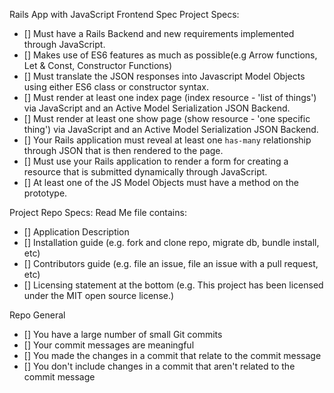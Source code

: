 Rails App with JavaScript Frontend Spec
Project Specs:
- [] Must have a Rails Backend and new requirements implemented through JavaScript.
- [] Makes use of ES6 features as much as possible(e.g Arrow functions, Let & Const, Constructor Functions)
- [] Must translate the JSON responses into Javascript Model Objects using either ES6 class or constructor syntax.
- [] Must render at least one index page (index resource - 'list of things') via JavaScript and an Active Model Serialization JSON Backend.
- [] Must render at least one show page (show resource - 'one specific thing') via JavaScript and an Active Model Serialization JSON Backend.
- [] Your Rails application must reveal at least one `has-many` relationship through JSON that is then rendered to the page.
- [] Must use your Rails application to render a form for creating a resource that is submitted dynamically through JavaScript.
- [] At least one of the JS Model Objects must have a method on the prototype.

Project Repo Specs:
Read Me file contains:
- [] Application Description
- [] Installation guide (e.g. fork and clone repo, migrate db, bundle install, etc)
- [] Contributors guide (e.g. file an issue, file an issue with a pull request, etc)
- [] Licensing statement at the bottom (e.g. This project has been licensed under the MIT open source license.)

Repo General
- [] You have a large number of small Git commits
- [] Your commit messages are meaningful
- [] You made the changes in a commit that relate to the commit message
- [] You don't include changes in a commit that aren't related to the commit message
